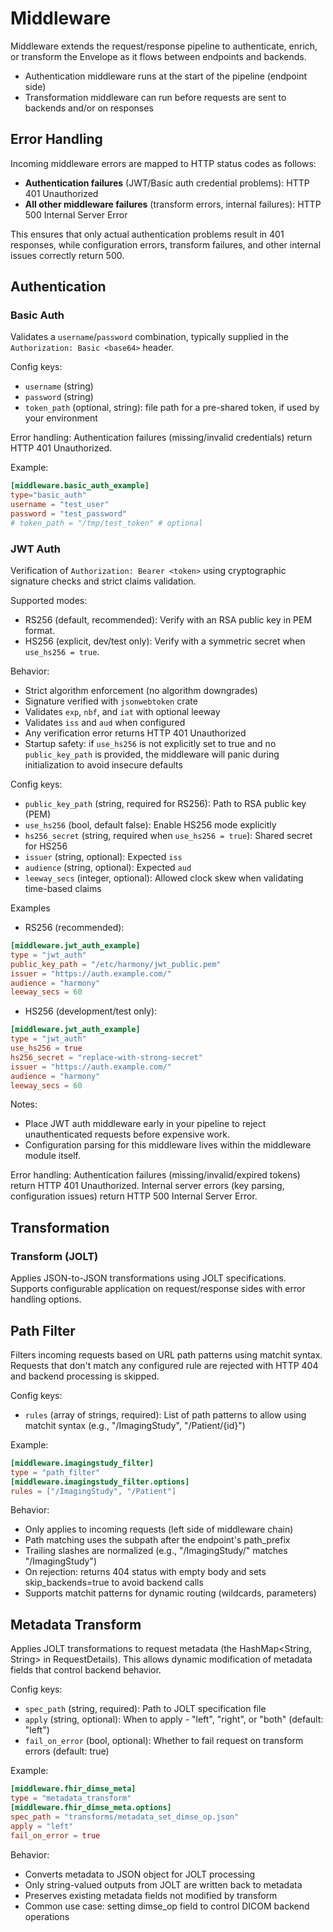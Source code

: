# Middleware

Middleware extends the request/response pipeline to authenticate, enrich, or transform the Envelope as it flows between endpoints and backends.

- Authentication middleware runs at the start of the pipeline (endpoint side)
- Transformation middleware can run before requests are sent to backends and/or on responses

## Error Handling

Incoming middleware errors are mapped to HTTP status codes as follows:
- **Authentication failures** (JWT/Basic auth credential problems): HTTP 401 Unauthorized
- **All other middleware failures** (transform errors, internal failures): HTTP 500 Internal Server Error

This ensures that only actual authentication problems result in 401 responses, while configuration errors, transform failures, and other internal issues correctly return 500.

## Authentication

### Basic Auth
Validates a `username`/`password` combination, typically supplied in the `Authorization: Basic <base64>` header.

Config keys:
- `username` (string)
- `password` (string)
- `token_path` (optional, string): file path for a pre-shared token, if used by your environment

Error handling: Authentication failures (missing/invalid credentials) return HTTP 401 Unauthorized.

Example:
```toml
[middleware.basic_auth_example]
type="basic_auth"
username = "test_user"
password = "test_password"
# token_path = "/tmp/test_token" # optional
```

### JWT Auth
Verification of `Authorization: Bearer <token>` using cryptographic signature checks and strict claims validation.

Supported modes:
- RS256 (default, recommended): Verify with an RSA public key in PEM format.
- HS256 (explicit, dev/test only): Verify with a symmetric secret when `use_hs256 = true`.

Behavior:
- Strict algorithm enforcement (no algorithm downgrades)
- Signature verified with `jsonwebtoken` crate
- Validates `exp`, `nbf`, and `iat` with optional leeway
- Validates `iss` and `aud` when configured
- Any verification error returns HTTP 401 Unauthorized
- Startup safety: if `use_hs256` is not explicitly set to true and no `public_key_path` is provided, the middleware will panic during initialization to avoid insecure defaults

Config keys:
- `public_key_path` (string, required for RS256): Path to RSA public key (PEM)
- `use_hs256` (bool, default false): Enable HS256 mode explicitly
- `hs256_secret` (string, required when `use_hs256 = true`): Shared secret for HS256
- `issuer` (string, optional): Expected `iss`
- `audience` (string, optional): Expected `aud`
- `leeway_secs` (integer, optional): Allowed clock skew when validating time-based claims

Examples
- RS256 (recommended):
```toml
[middleware.jwt_auth_example]
type = "jwt_auth"
public_key_path = "/etc/harmony/jwt_public.pem"
issuer = "https://auth.example.com/"
audience = "harmony"
leeway_secs = 60
```

- HS256 (development/test only):
```toml
[middleware.jwt_auth_example]
type = "jwt_auth"
use_hs256 = true
hs256_secret = "replace-with-strong-secret"
issuer = "https://auth.example.com/"
audience = "harmony"
leeway_secs = 60
```

Notes:
- Place JWT auth middleware early in your pipeline to reject unauthenticated requests before expensive work.
- Configuration parsing for this middleware lives within the middleware module itself.

Error handling: Authentication failures (missing/invalid/expired tokens) return HTTP 401 Unauthorized. Internal server errors (key parsing, configuration issues) return HTTP 500 Internal Server Error.

## Transformation

### Transform (JOLT)
Applies JSON-to-JSON transformations using JOLT specifications. Supports configurable application on request/response sides with error handling options.

## Path Filter

Filters incoming requests based on URL path patterns using matchit syntax. Requests that don't match any configured rule are rejected with HTTP 404 and backend processing is skipped.

Config keys:
- `rules` (array of strings, required): List of path patterns to allow using matchit syntax (e.g., "/ImagingStudy", "/Patient/{id}")

Example:
```toml
[middleware.imagingstudy_filter]
type = "path_filter"
[middleware.imagingstudy_filter.options]
rules = ["/ImagingStudy", "/Patient"]
```

Behavior:
- Only applies to incoming requests (left side of middleware chain)
- Path matching uses the subpath after the endpoint's path_prefix
- Trailing slashes are normalized (e.g., "/ImagingStudy/" matches "/ImagingStudy")
- On rejection: returns 404 status with empty body and sets skip_backends=true to avoid backend calls
- Supports matchit patterns for dynamic routing (wildcards, parameters)

## Metadata Transform

Applies JOLT transformations to request metadata (the HashMap&lt;String, String&gt; in RequestDetails). This allows dynamic modification of metadata fields that control backend behavior.

Config keys:
- `spec_path` (string, required): Path to JOLT specification file
- `apply` (string, optional): When to apply - "left", "right", or "both" (default: "left")
- `fail_on_error` (bool, optional): Whether to fail request on transform errors (default: true)

Example:
```toml
[middleware.fhir_dimse_meta]
type = "metadata_transform"
[middleware.fhir_dimse_meta.options]
spec_path = "transforms/metadata_set_dimse_op.json"
apply = "left"
fail_on_error = true
```

Behavior:
- Converts metadata to JSON object for JOLT processing
- Only string-valued outputs from JOLT are written back to metadata
- Preserves existing metadata fields not modified by transform
- Common use case: setting dimse_op field to control DICOM backend operations

